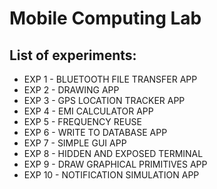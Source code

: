 # Mobile Computing Lab

## List of experiments:

-  EXP 1 - BLUETOOTH FILE TRANSFER APP
-  EXP 2 - DRAWING APP
-  EXP 3 - GPS LOCATION TRACKER APP
-  EXP 4 - EMI CALCULATOR APP
-  EXP 5 - FREQUENCY REUSE 
-  EXP 6 - WRITE TO DATABASE APP
-  EXP 7 - SIMPLE GUI APP
-  EXP 8 - HIDDEN AND EXPOSED TERMINAL
-  EXP 9 - DRAW GRAPHICAL PRIMITIVES APP
-  EXP 10 - NOTIFICATION SIMULATION APP
